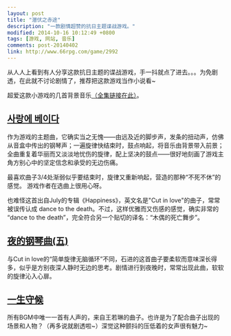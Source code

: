 ```yaml
---
layout: post
title: "潜伏之赤途"
description: "一款剧情超赞的抗日主题谍战游戏。"
modified: 2014-10-16 10:12:49 +0800
tags: [游戏, 网站, 音乐]
comments: post-20140402
link: http://www.66rpg.com/game/2992
---
```


从人人上看到有人分享这款抗日主题的谍战游戏，手一抖就点了进去。。。为免剧透，在此就不讨论剧情了，推荐把这款游戏当作小说看~

超爱这款小游戏的几首背景音乐[（全集链接在此）](http://music.163.com/#/playlist?id=10849492)。

## [사랑에 베이다](http://music.163.com/#/song?id=5308001)

作为游戏的主题曲，它确实当之无愧——由远及近的脚步声，发条的扭动声，仿佛从音盒中传出的钢琴声；一遍旋律快结束时，鼓点响起，将音乐由背景带入前景；全曲重复着华丽而又淡淡地忧伤的旋律，配上坚决的鼓点——很好地刻画了游戏主角方别心中的坚定信念和承受的无边伤痛。

最喜欢曲子3/4处渐弱似乎要结束时，旋律又重新响起，营造的那种“不死不休”的感觉。 游戏作者在选曲上很用心呀。

也难怪这首出自July的专辑《Happiness》，英文名是"Cut in love"的曲子，常常被误传认成 dance to the death。不过，这样优雅而又伤感的感觉，确实非常的 “dance to the death”，完全符合另一个贴切的译名：“木偶的死亡舞步”。

## [夜的钢琴曲(五)](http://music.163.com/#/song?id=149229)

与Cut in love的“简单旋律无脑循环”不同，石进的这首曲子要柔软而意味深长得多，似乎是方别夜深人静时无边的思考。剧情进行到夜晚时，常常出现此曲，软软的旋律沁入心扉。

## [一生守候](http://music.163.com/#/song?id=25698049)

所有BGM中唯一一首有人声的，来自王若琳的曲子。也许是为了配合曲子出现的场景和人物？（再多说就剧透啦~）深觉这种颤抖的压低着的女声很有魅力~

